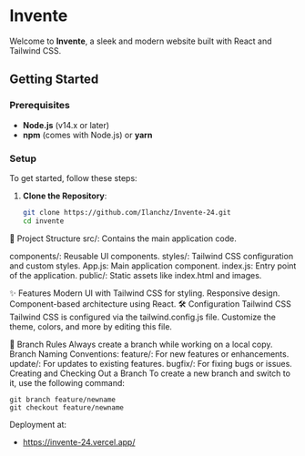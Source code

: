 # Invente

Welcome to **Invente**, a sleek and modern website built with React and Tailwind CSS.

## Getting Started

### Prerequisites

- **Node.js** (v14.x or later)
- **npm** (comes with Node.js) or **yarn**

### Setup

To get started, follow these steps:

1. **Clone the Repository**:

   ```bash
   git clone https://github.com/Ilanchz/Invente-24.git
   cd invente

📂 Project Structure
src/: Contains the main application code.

components/: Reusable UI components.
styles/: Tailwind CSS configuration and custom styles.
App.js: Main application component.
index.js: Entry point of the application.
public/: Static assets like index.html and images.

✨ Features
Modern UI with Tailwind CSS for styling.
Responsive design.
Component-based architecture using React.
🛠️ Configuration
Tailwind CSS
Tailwind CSS is configured via the tailwind.config.js file. Customize the theme, colors, and more by editing this file.

🌿 Branch Rules
Always create a branch while working on a local copy.
Branch Naming Conventions:
feature/: For new features or enhancements.
update/: For updates to existing features.
bugfix/: For fixing bugs or issues.
Creating and Checking Out a Branch
To create a new branch and switch to it, use the following command:
```
git branch feature/newname
git checkout feature/newname
```

Deployment at:
   - https://invente-24.vercel.app/
